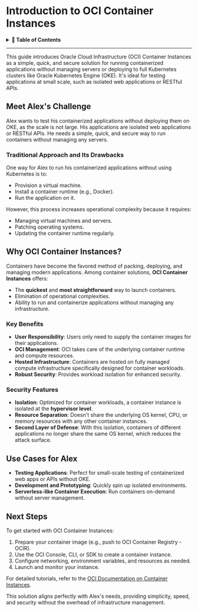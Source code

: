 # **Introduction to OCI Container Instances**

<details>
<summary><strong>📑 Table of Contents</strong></summary>

- [**Introduction to OCI Container Instances**](#introduction-to-oci-container-instances)
  - [Meet Alex's Challenge](#meet-alexs-challenge)
    - [Traditional Approach and Its Drawbacks](#traditional-approach-and-its-drawbacks)
  - [Why OCI Container Instances?](#why-oci-container-instances)
    - [Key Benefits](#key-benefits)
    - [Security Features](#security-features)
  - [Use Cases for Alex](#use-cases-for-alex)
  - [Next Steps](#next-steps)

</details>

---

This guide introduces Oracle Cloud Infrastructure (OCI) Container Instances as a simple, quick, and secure solution for running containerized applications without managing servers or deploying to full Kubernetes clusters like Oracle Kubernetes Engine (OKE). It's ideal for testing applications at small scale, such as isolated web applications or RESTful APIs.

## Meet Alex's Challenge
Alex wants to test his containerized applications without deploying them on OKE, as the scale is not large. His applications are isolated web applications or RESTful APIs. He needs a simple, quick, and secure way to run containers without managing any servers.

### Traditional Approach and Its Drawbacks
One way for Alex to run his containerized applications without using Kubernetes is to:
- Provision a virtual machine.
- Install a container runtime (e.g., Docker).
- Run the application on it.

However, this process increases operational complexity because it requires:
- Managing virtual machines and servers.
- Patching operating systems.
- Updating the container runtime regularly.

## Why OCI Container Instances?
Containers have become the favored method of packing, deploying, and managing modern applications. Among container solutions, **OCI Container Instances** offers:
- The **quickest** and **most straightforward** way to launch containers.
- Elimination of operational complexities.
- Ability to run and containerize applications without managing any infrastructure.

### Key Benefits
- **User Responsibility**: Users only need to supply the container images for their applications.
- **OCI Management**: OCI takes care of the underlying container runtime and compute resources.
- **Hosted Infrastructure**: Containers are hosted on fully managed compute infrastructure specifically designed for container workloads.
- **Robust Security**: Provides workload isolation for enhanced security.

### Security Features
- **Isolation**: Optimized for container workloads, a container instance is isolated at the **hypervisor level**.
- **Resource Separation**: Doesn't share the underlying OS kernel, CPU, or memory resources with any other container instances.
- **Second Layer of Defense**: With this isolation, containers of different applications no longer share the same OS kernel, which reduces the attack surface.

## Use Cases for Alex
- **Testing Applications**: Perfect for small-scale testing of containerized web apps or APIs without OKE.
- **Development and Prototyping**: Quickly spin up isolated environments.
- **Serverless-like Container Execution**: Run containers on-demand without server management.

## Next Steps
To get started with OCI Container Instances:
1. Prepare your container image (e.g., push to OCI Container Registry - OCIR).
2. Use the OCI Console, CLI, or SDK to create a container instance.
3. Configure networking, environment variables, and resources as needed.
4. Launch and monitor your instance.

For detailed tutorials, refer to the [OCI Documentation on Container Instances](https://docs.oracle.com/en-us/iaas/Content/ContEng/Concepts/contengabout.htm).

This solution aligns perfectly with Alex's needs, providing simplicity, speed, and security without the overhead of infrastructure management.